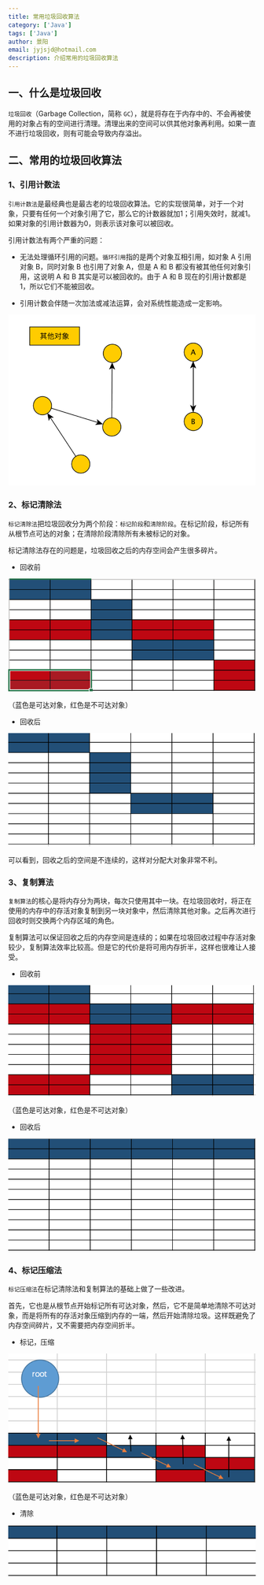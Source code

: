 ```yaml
---
title: 常用垃圾回收算法
category: ['Java']
tags: ['Java']
author: 景阳
email: jyjsjd@hotmail.com
description: 介绍常用的垃圾回收算法
---
```


## 一、什么是垃圾回收
`垃圾回收`（Garbage Collection，简称 `GC`），就是将存在于内存中的、不会再被使用的对象占有的空间进行清理。清理出来的空间可以供其他对象再利用。如果一直不进行垃圾回收，则有可能会导致内存溢出。

## 二、常用的垃圾回收算法

### 1、引用计数法
`引用计数法`是最经典也是最古老的垃圾回收算法。它的实现很简单，对于一个对象，只要有任何一个对象引用了它，那么它的计数器就加1；引用失效时，就减1。如果对象的引用计数器为0，则表示该对象可以被回收。

引用计数法有两个严重的问题：
* 无法处理循环引用的问题。`循环引用`指的是两个对象互相引用，如对象 A 引用对象 B，同时对象 B 也引用了对象 A，但是 A 和 B 都没有被其他任何对象引用，这说明 A 和 B 其实是可以被回收的。由于 A 和 B 现在的引用计数都是1，所以它们不能被回收。

* 引用计数会伴随一次加法或减法运算，会对系统性能造成一定影响。

![ref.png](/assets/img/ref.png)

### 2、标记清除法
`标记清除法`把垃圾回收分为两个阶段：`标记阶段`和`清除阶段`。在标记阶段，标记所有从根节点可达的对象；在清除阶段清除所有未被标记的对象。

标记清除法存在的问题是，垃圾回收之后的内存空间会产生很多碎片。

* 回收前

![mark1.png](/assets/img/mark1.png)

（蓝色是可达对象，红色是不可达对象）
* 回收后

![mark2.png](/assets/img/mark2.png)

可以看到，回收之后的空间是不连续的，这样对分配大对象非常不利。

### 3、复制算法
`复制算法`的核心是将内存分为两块，每次只使用其中一块。在垃圾回收时，将正在使用的内存中的存活对象复制到另一块对象中，然后清除其他对象。之后再次进行回收时则交换两个内存区域的角色。

复制算法可以保证回收之后的内存空间是连续的；如果在垃圾回收过程中存活对象较少，复制算法效率比较高。但是它的代价是将可用内存折半，这样也很难让人接受。

* 回收前

![copy1.png](/assets/img/copy1.png)

（蓝色是可达对象，红色是不可达对象）
* 回收后

![copy2.png](/assets/img/copy2.png)

### 4、标记压缩法
`标记压缩法`在标记清除法和复制算法的基础上做了一些改进。

首先，它也是从根节点开始标记所有可达对象，然后，它不是简单地清除不可达对象，而是将所有的存活对象压缩到内存的一端，然后开始清除垃圾。这样既避免了内存空间碎片，又不需要把内存空间折半。

* 标记，压缩

![compact1.png](/assets/img/compact1.png)

（蓝色是可达对象，红色是不可达对象）
* 清除

![compact2.png](/assets/img/compact2.png)

